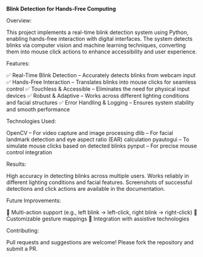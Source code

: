 **Blink Detection for Hands-Free Computing**

Overview:

This project implements a real-time blink detection system using Python, enabling hands-free interaction with digital interfaces. The system detects blinks via computer vision and machine learning techniques, converting them into mouse click actions to enhance accessibility and user experience.

Features:

✅ Real-Time Blink Detection – Accurately detects blinks from webcam input
✅ Hands-Free Interaction – Translates blinks into mouse clicks for seamless control
✅ Touchless & Accessible – Eliminates the need for physical input devices
✅ Robust & Adaptive – Works across different lighting conditions and facial structures
✅ Error Handling & Logging – Ensures system stability and smooth performance

Technologies Used:

OpenCV – For video capture and image processing
dlib – For facial landmark detection and eye aspect ratio (EAR) calculation
pyautogui – To simulate mouse clicks based on detected blinks
pynput – For precise mouse control integration

Results:

High accuracy in detecting blinks across multiple users.
Works reliably in different lighting conditions and facial features.
Screenshots of successful detections and click actions are available in the documentation.

Future Improvements:

🔹 Multi-action support (e.g., left blink → left-click, right blink → right-click)
🔹 Customizable gesture mappings
🔹 Integration with assistive technologies

Contributing:

Pull requests and suggestions are welcome! Please fork the repository and submit a PR.
